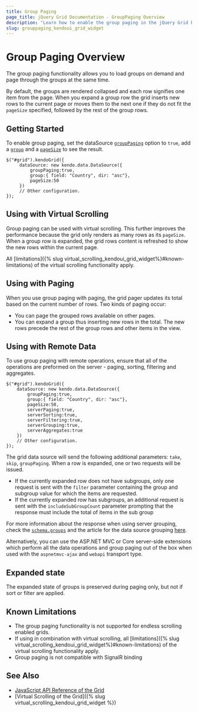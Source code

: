 ```yaml
---
title: Group Paging
page_title: jQuery Grid Documentation - GroupPaging Overview
description: "Learn how to enable the group paging in the jQuery Grid by Kendo UI and load groups on demand."
slug: grouppaging_kendoui_grid_widget
---
```


# Group Paging Overview

The group paging functionality allows you to load groups on demand and page through the groups at the same time. 

By default, the groups are rendered collapsed and each row signifies one item from the page. When you expand a group row the grid inserts new rows to the current page or moves them to the next one if they do not fit the `pageSize` specified, followed by the rest of the group rows. 

## Getting Started

To enable group paging, set the dataSource [`groupPaging`](/api/javascript/data/datasource/configuration/group#groupPaging) option to `true`, add a [`group`](/api/javascript/data/datasource/configuration/group) and a [`pageSize`](/api/javascript/data/datasource/configuration/pagesize) to see the result.

    $("#grid").kendoGrid({
         dataSource: new kendo.data.DataSource({
             groupPaging:true,
             group:{ field: "Country", dir: "asc"},
             pageSize:50
         }) 
         // Other configuration.
    });   

## Using with Virtual Scrolling

Group paging can be used with virtual scrolling. This further improves the performance because the grid only renders as many rows as its `pageSize`. When a group row is expanded, the grid rows content is refreshed to show the new rows within the current page. 

All [limitations]({% slug virtual_scrolling_kendoui_grid_widget%}#known-limitations) of the virtual scrolling functionality apply.

## Using with Paging

When you use group paging with paging, the grid pager updates its total based on the current number of rows. Two kinds of paging occur:

* You can page the grouped rows available on other pages.
* You can expand a group thus inserting new rows in the total. The new rows precede the rest of the group rows and other items in the view.

## Using with Remote Data

To use group paging with remote operations, ensure that all of the operations are preformed on the server - paging, sorting, filtering and aggregates.

    $("#grid").kendoGrid({
        dataSource: new kendo.data.DataSource({
            groupPaging:true,
            group:{ field: "Country", dir: "asc"},
            pageSize:50,
            serverPaging:true,
            serverSorting:true,
            serverFiltering:true,
            serverGrouping:true,
            serverAggregates:true             
        }) 
        // Other configuration.
    });

The grid data source will send the following additional parameters: `take`, `skip`, `groupPaging`. When a row is expanded, one or two requests will be issued. 

- If the currently expanded row does not have subgroups, only one request is sent with the `filter` parameter containing the group and subgroup value for which the items are requested. 
- If the currently expanded row has subgroups, an additional request is sent with the `includeSubGroupCount` parameter prompting that the response must include the total of items in the sub group

For more information about the response when using server grouping, check the [`schema.groups`](/api/javascript/data/datasource/configuration/schema#schemagroups) and the article for the data source grouping [here](/framework/datasource/basic-usage#server-grouping).

Alternatively, you can use the ASP.NET MVC or Core server-side extensions which perform all the data operations and group paging out of the box when used with the `aspnetmvc-ajax` and `webapi` transport type.

## Expanded state

The expanded state of groups is preserved during paging only, but not if sort or filter are applied.

## Known Limitations

- The group paging functionality is not supported for endless scrolling enabled grids.
- If using in combination with virtual scrolling, all [limitations]({% slug virtual_scrolling_kendoui_grid_widget%}#known-limitations) of the virtual scrolling functionality apply.
- Group paging is not compatible with SignalR binding

## See Also

* [JavaScript API Reference of the Grid](/api/javascript/ui/grid)
* [Virtual Scrolling of the Grid]({% slug virtual_scrolling_kendoui_grid_widget %})
